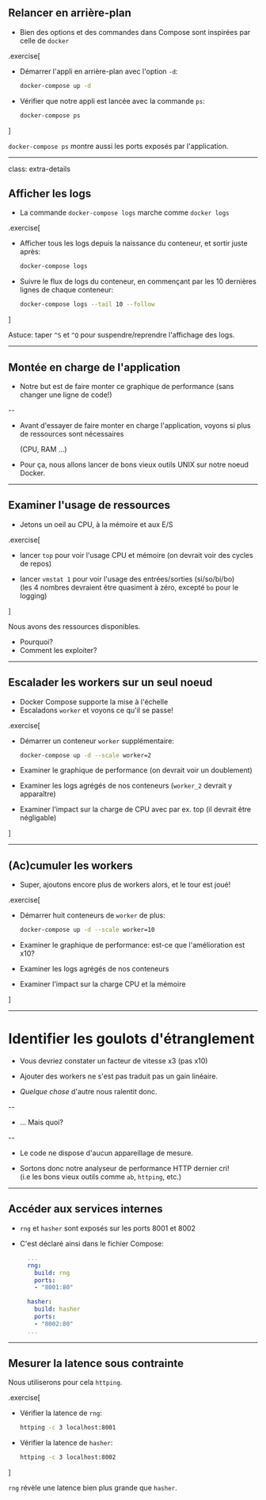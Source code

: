 ## Relancer en arrière-plan

- Bien des options et des commandes dans Compose sont inspirées par celle de `docker`

.exercise[

- Démarrer l'appli en arrière-plan avec l'option `-d`:
  ```bash
  docker-compose up -d
  ```

- Vérifier que notre appli est lancée avec la commande `ps`:
  ```bash
  docker-compose ps
  ```

]

`docker-compose ps` montre aussi les ports exposés par l'application.

---

class: extra-details

## Afficher les logs

- La commande `docker-compose logs` marche comme `docker logs`


.exercise[

- Afficher tous les logs depuis la naissance du conteneur, et sortir juste après:
  ```bash
  docker-compose logs
  ```

- Suivre le flux de logs du conteneur, en commençant par les 10 dernières lignes de chaque conteneur:
  ```bash
  docker-compose logs --tail 10 --follow
  ```

<!--
```wait units of work done```
```keys ^C```
-->

]

Astuce: taper `^S` et `^Q` pour suspendre/reprendre l'affichage des logs.

---

## Montée en charge de l'application

- Notre but est de faire monter ce graphique de performance (sans changer une ligne de code!)

--

- Avant d'essayer de faire monter en charge l'application, voyons si plus de ressources sont nécessaires

  (CPU, RAM ...)

- Pour ça, nous allons lancer de bons vieux outils UNIX sur notre noeud Docker.

---

## Examiner l'usage de ressources

- Jetons un oeil au CPU, à la mémoire et aux E/S

.exercise[

- lancer `top` pour voir l'usage CPU et mémoire (on devrait voir des cycles de repos)

<!--
```bash top```

```wait Tasks```
```keys ^C```
-->

- lancer `vmstat 1` pour voir l'usage des entrées/sorties (si/so/bi/bo)
  <br/>(les 4 nombres devraient être quasiment à zéro, excepté `bo` pour le logging)

<!--
```bash vmstat 1```

```wait memory```
```keys ^C```
-->

]

Nous avons des ressources disponibles.

- Pourquoi?
- Comment les exploiter?

---

## Escalader les workers sur un seul noeud

- Docker Compose supporte la mise à l'échelle
- Escaladons `worker` et voyons ce qu'il se passe!

.exercise[

- Démarrer un conteneur `worker` supplémentaire:
  ```bash
  docker-compose up -d --scale worker=2
  ```

- Examiner le graphique de performance (on devrait voir un doublement)

- Examiner les logs agrégés de nos conteneurs (`worker_2` devrait y apparaître)

- Examiner l'impact sur la charge de CPU avec par ex. top (il devrait être négligable)

]

---

## (Ac)cumuler les workers

- Super, ajoutons encore plus de workers alors, et le tour est joué!

.exercise[

- Démarrer huit conteneurs de `worker` de plus:
  ```bash
  docker-compose up -d --scale worker=10
  ```

- Examiner le graphique de performance: est-ce que l'amélioration est x10?

- Examiner les logs agrégés de nos conteneurs

- Examiner l'impact sur la charge CPU et la mémoire

]

---

# Identifier les goulots d'étranglement

- Vous devriez constater un facteur de vitesse x3 (pas x10)

- Ajouter des workers ne s'est pas traduit pas un gain linéaire.

- *Quelque chose* d'autre nous ralentit donc.

--

- ... Mais quoi?

--

- Le code ne dispose d'aucun appareillage de mesure.

- Sortons donc notre analyseur de performance HTTP dernier cri!
  <br/>(i.e les bons vieux outils comme `ab`, `httping`, etc.)

---

## Accéder aux services internes

- `rng` et `hasher` sont exposés sur les ports 8001 et 8002

- C'est déclaré ainsi dans le fichier Compose:

  ```yaml
    ...
    rng:
      build: rng
      ports:
      - "8001:80"

    hasher:
      build: hasher
      ports:
      - "8002:80"
    ...
  ```

---

## Mesurer la latence sous contrainte

Nous utiliserons pour cela `httping`.

.exercise[

- Vérifier la latence de `rng`:
  ```bash
  httping -c 3 localhost:8001
  ```

- Vérifier la latence de `hasher`:
  ```bash
  httping -c 3 localhost:8002
  ```

]

`rng` révèle une latence bien plus grande que `hasher`.
